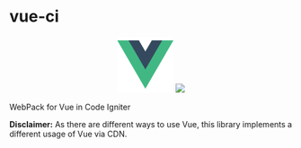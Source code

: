 # vue-ci

<p style="text-align:center">
<img width="100" src="https://raw.githubusercontent.com/github/explore/80688e429a7d4ef2fca1e82350fe8e3517d3494d/topics/vue/vue.png"/>
<img width="100" src="https://cdn.worldvectorlogo.com/logos/codeigniter.svg"/>
</p>

WebPack for Vue in Code Igniter

__Disclaimer:__ As there are different ways to use Vue, this library implements a different usage of Vue via CDN.
